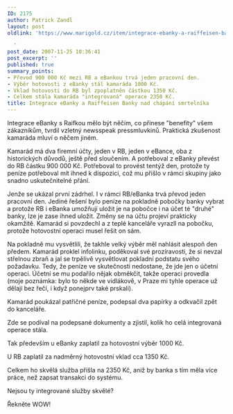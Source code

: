 ```yaml
---
ID: 2175
author: Patrick Zandl
layout: post
oldlink: 'https://www.marigold.cz/item/integrace-ebanky-a-raiffeisen-banky-nad-chapani-smrtelnika

  '
post_date: 2007-11-25 10:36:41
post_excerpt: ''
published: true
summary_points:
- Převod 900 000 Kč mezi RB a eBankou trvá jeden pracovní den.
- Výběr hotovosti z eBanky stál kamaráda 1000 Kč.
- Vklad hotovosti do RB byl zpoplatněn částkou 1350 Kč.
- Celkem stála kamaráda "integrovaná" operace 2350 Kč.
title: Integrace eBanky a Raiffeisen Banky nad chápání smrtelníka
---
```


Integrace eBanky s Raifkou mělo být něčím, co přinese "benefity" všem zákazníkům, tvrdil vzletný newsspeak pressmluvkinů. Praktická zkušenost kamaráda mluví o něčem jiném. 

Kamarád má dva firemní účty, jeden v RB, jeden v eBance, oba z historických důvodů, ještě před sloučením. A potřeboval z eBanky převést do RB částku 900 000 Kč. Potřeboval to provést tentýž den, protože ty peníze potřeboval mít ihned k dispozici, což mu přišlo v rámci skupiny jako snadno uskutečnitelné přání. 

Jenže se ukázal první zádrhel. I v rámci RB/eBanka trvá převod jeden pracovní den. Jediné řešení bylo peníze na pokladně pobočky banky vybrat a protože RB i eBanka umožňují uložit je na pobočce i na účet té "druhé" banky, lze je zase ihned uložit. Změny se na účtu projeví prakticky okamžitě. Kamarád si povzdechl a z teplé kanceláře vyrazll na pobočku, protože hotovostní operaci musel řešit on sám. 

Na pokladně mu vysvětlili, že takhle velký výběr měl nahlásit alespoň den předem. Kamarád proklel infolinku, poděkoval své prozíravosti, že si nevzal střelnou zbraň a jal se trpělivě vysvětlovat pokladní podstatu svého požadavku. Tedy, že peníze ve skutečnosti nedostane, že jde jen o účetní operaci. Účetní se mu podařilo nějak obměkčit, takže operaci provedla (moje poznámka: bylo to někde ve vidlákově, v Praze mi tyhle operace už dělají bez řečí, i když ponejprv také prskali).

Kamarád poukázal patřičné peníze, podepsal dva papírky a odkvačil zpět do kanceláře. 

Zde se podíval na podepsané dokumenty a zjistil, kolik ho celá integrovaná operace stála. 

Tak především u eBanky zaplatil za hotovostní výběr 1000 Kč. 

U RB zaplatil za nadměrný hotovostní vklad cca 1350 Kč. 

Celkem ho skvělá služba přišla na 2350 Kč, aniž by banka s tím měla více práce, než zapsat transakci do systému. 

Nejsou ty integrované služby skvělé? 

Řekněte WOW!